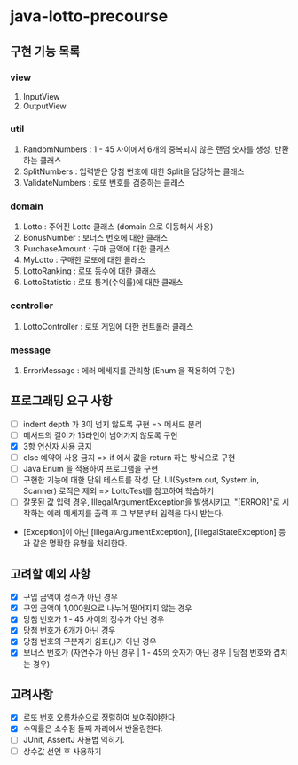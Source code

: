# java-lotto-precourse

## 구현 기능 목록
### view
1. InputView
2. OutputView
### util
1. RandomNumbers : 1 - 45 사이에서 6개의 중복되지 않은 랜덤 숫자를 생성, 반환하는 클래스
2. SplitNumbers : 입력받은 당첨 번호에 대한 Split을 담당하는 클래스
3. ValidateNumbers : 로또 번호를 검증하는 클래스
### domain
1. Lotto : 주어진 Lotto 클래스 (domain 으로 이동해서 사용)
2. BonusNumber : 보너스 번호에 대한 클래스
3. PurchaseAmount : 구매 금액에 대한 클래스
4. MyLotto : 구매한 로또에 대한 클래스
5. LottoRanking : 로또 등수에 대한 클래스
6. LottoStatistic : 로또 통계(수익률)에 대한 클래스
### controller
1. LottoController : 로또 게임에 대한 컨트롤러 클래스
### message
1. ErrorMessage : 에러 메세지를 관리함 (Enum 을 적용하여 구현)

## 프로그래밍 요구 사항
- [ ] indent depth 가 3이 넘지 않도록 구현 => 메서드 분리
- [ ] 메서드의 길이가 15라인이 넘어가지 않도록 구현
- [x] 3항 연산자 사용 금지
- [ ] else 예약어 사용 금지 => if 에서 값을 return 하는 방식으로 구현
- [ ] Java Enum 을 적용하여 프로그램을 구현
- [ ] 구현한 기능에 대한 단위 테스트를 작성. 단, UI(System.out, System.in, Scanner) 로직은 제외 => LottoTest를 참고하여 학습하기
- [ ] 잘못된 값 입력 경우, IllegalArgumentException을 발생시키고, "[ERROR]"로 시작하는 에러 메세지를 출력 후 그 부분부터 입력을 다시 받는다.
- [Exception]이 아닌 [IllegalArgumentException], [IllegalStateException] 등과 같은 명확한 유형을 처리한다. 

## 고려할 예외 사항
- [x] 구입 금액이 정수가 아닌 경우
- [x] 구입 금액이 1,000원으로 나누어 떨어지지 않는 경우
- [x] 당첨 번호가 1 - 45 사이의 정수가 아닌 경우
- [x] 당첨 번호가 6개가 아닌 경우
- [x] 당첨 번호의 구분자가 쉼표(,)가 아닌 경우 
- [x] 보너스 번호가 (자연수가 아닌 경우 | 1 - 45의 숫자가 아닌 경우 | 당첨 번호와 겹치는 경우)

## 고려사항
- [x] 로또 번호 오름차순으로 정렬하여 보여줘야한다.
- [x] 수익률은 소수점 둘째 자리에서 반올림한다.
- [ ] JUnit, AssertJ 사용법 익히기.
- [ ] 상수값 선언 후 사용하기